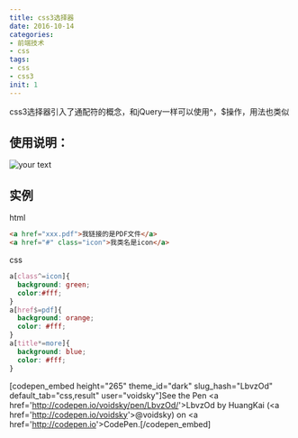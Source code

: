 ```yaml
---
title: css3选择器
date: 2016-10-14
categories: 
- 前端技术
- css
tags: 
- css
- css3
init: 1
---
```

css3选择器引入了通配符的概念，和jQuery一样可以使用^，$操作，用法也类似

## 使用说明：

![your text](<http://img.hksite.cn/1473815245277> "")

## 实例

html

```html
<a href="xxx.pdf">我链接的是PDF文件</a>
<a href="#" class="icon">我类名是icon</a>
```


css

```css
a[class^=icon]{
  background: green;
  color:#fff;
}
a[href$=pdf]{
  background: orange;
  color: #fff;
}
a[title*=more]{
  background: blue;
  color: #fff;
}
```

<p>[codepen_embed height="265" theme_id="dark" slug_hash="LbvzOd" default_tab="css,result" user="voidsky"]See the Pen &lt;a href='<a href="http://codepen.io/voidsky/pen/LbvzOd/">http://codepen.io/voidsky/pen/LbvzOd/</a>'&gt;LbvzOd by HuangKai (&lt;a href='<a href="http://codepen.io/voidsky">http://codepen.io/voidsky</a>'&gt;@voidsky) on &lt;a href='<a href="http://codepen.io">http://codepen.io</a>'&gt;CodePen.[/codepen_embed]</p>